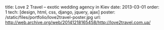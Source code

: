 title: Love 2 Travel – exotic wedding agency in Kiev
date: 2013-03-01
order: 1
tech: [design, html, css, django, jquery, ajax]
poster: /static/files/portfolio/love2travel-poster.jpg
url: http://web.archive.org/web/20141218165458/http://love2travel.com.ua/
